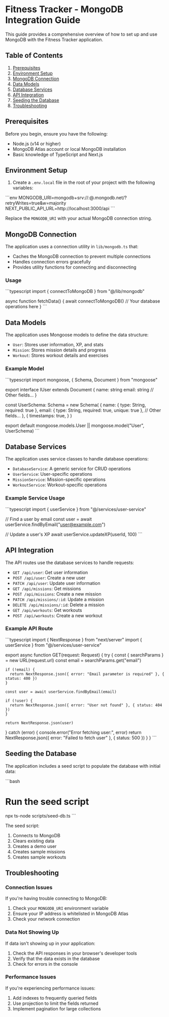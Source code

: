 # Fitness Tracker - MongoDB Integration Guide

This guide provides a comprehensive overview of how to set up and use MongoDB with the Fitness Tracker application.

## Table of Contents

1. [Prerequisites](#prerequisites)
2. [Environment Setup](#environment-setup)
3. [MongoDB Connection](#mongodb-connection)
4. [Data Models](#data-models)
5. [Database Services](#database-services)
6. [API Integration](#api-integration)
7. [Seeding the Database](#seeding-the-database)
8. [Troubleshooting](#troubleshooting)

## Prerequisites

Before you begin, ensure you have the following:

- Node.js (v14 or higher)
- MongoDB Atlas account or local MongoDB installation
- Basic knowledge of TypeScript and Next.js

## Environment Setup

1. Create a `.env.local` file in the root of your project with the following variables:

\`\`\`env
MONGODB_URI=mongodb+srv://<username>:<password>@<cluster>.mongodb.net/<database>?retryWrites=true&w=majority
NEXT_PUBLIC_API_URL=http://localhost:3000/api
\`\`\`

Replace the `MONGODB_URI` with your actual MongoDB connection string.

## MongoDB Connection

The application uses a connection utility in `lib/mongodb.ts` that:

- Caches the MongoDB connection to prevent multiple connections
- Handles connection errors gracefully
- Provides utility functions for connecting and disconnecting

### Usage

\`\`\`typescript
import { connectToMongoDB } from "@/lib/mongodb"

async function fetchData() {
  await connectToMongoDB()
  // Your database operations here
}
\`\`\`

## Data Models

The application uses Mongoose models to define the data structure:

- `User`: Stores user information, XP, and stats
- `Mission`: Stores mission details and progress
- `Workout`: Stores workout details and exercises

### Example Model

\`\`\`typescript
import mongoose, { Schema, Document } from "mongoose"

export interface IUser extends Document {
  name: string
  email: string
  // Other fields...
}

const UserSchema: Schema = new Schema(
  {
    name: { type: String, required: true },
    email: { type: String, required: true, unique: true },
    // Other fields...
  },
  {
    timestamps: true,
  }
)

export default mongoose.models.User || mongoose.model<IUser>("User", UserSchema)
\`\`\`

## Database Services

The application uses service classes to handle database operations:

- `DatabaseService`: A generic service for CRUD operations
- `UserService`: User-specific operations
- `MissionService`: Mission-specific operations
- `WorkoutService`: Workout-specific operations

### Example Service Usage

\`\`\`typescript
import { userService } from "@/services/user-service"

// Find a user by email
const user = await userService.findByEmail("user@example.com")

// Update a user's XP
await userService.updateXP(userId, 100)
\`\`\`

## API Integration

The API routes use the database services to handle requests:

- `GET /api/user`: Get user information
- `POST /api/user`: Create a new user
- `PATCH /api/user`: Update user information
- `GET /api/missions`: Get missions
- `POST /api/missions`: Create a new mission
- `PATCH /api/missions/:id`: Update a mission
- `DELETE /api/missions/:id`: Delete a mission
- `GET /api/workouts`: Get workouts
- `POST /api/workouts`: Create a new workout

### Example API Route

\`\`\`typescript
import { NextResponse } from "next/server"
import { userService } from "@/services/user-service"

export async function GET(request: Request) {
  try {
    const { searchParams } = new URL(request.url)
    const email = searchParams.get("email")

    if (!email) {
      return NextResponse.json({ error: "Email parameter is required" }, { status: 400 })
    }

    const user = await userService.findByEmail(email)

    if (!user) {
      return NextResponse.json({ error: "User not found" }, { status: 404 })
    }

    return NextResponse.json(user)
  } catch (error) {
    console.error("Error fetching user:", error)
    return NextResponse.json({ error: "Failed to fetch user" }, { status: 500 })
  }
}
\`\`\`

## Seeding the Database

The application includes a seed script to populate the database with initial data:

\`\`\`bash
# Run the seed script
npx ts-node scripts/seed-db.ts
\`\`\`

The seed script:

1. Connects to MongoDB
2. Clears existing data
3. Creates a demo user
4. Creates sample missions
5. Creates sample workouts

## Troubleshooting

### Connection Issues

If you're having trouble connecting to MongoDB:

1. Check your `MONGODB_URI` environment variable
2. Ensure your IP address is whitelisted in MongoDB Atlas
3. Check your network connection

### Data Not Showing Up

If data isn't showing up in your application:

1. Check the API responses in your browser's developer tools
2. Verify that the data exists in the database
3. Check for errors in the console

### Performance Issues

If you're experiencing performance issues:

1. Add indexes to frequently queried fields
2. Use projection to limit the fields returned
3. Implement pagination for large collections
